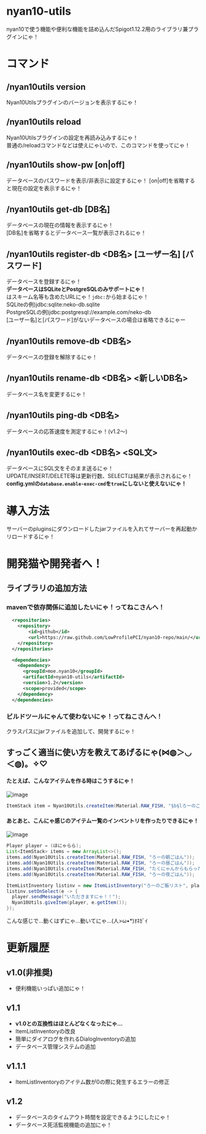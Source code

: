 # nyan10-utils
nyan10で使う機能や便利な機能を詰め込んだSpigot1.12.2用のライブラリ兼プラグインにゃ！
# コマンド
## /nyan10utils version
Nyan10Utilsプラグインのバージョンを表示するにゃ！
## /nyan10utils reload
Nyan10Utilsプラグインの設定を再読み込みするにゃ！  
普通の/reloadコマンドなどは使えにゃいので、このコマンドを使ってにゃ！
## /nyan10utils show-pw [on|off]
データベースのパスワードを表示/非表示に設定するにゃ！
[on|off]を省略すると現在の設定を表示するにゃ！
## /nyan10utils get-db [DB名]
データベースの現在の情報を表示するにゃ！  
[DB名]を省略するとデータベース一覧が表示されるにゃ！
## /nyan10utils register-db <DB名> <URL> [ユーザー名] [パスワード]
データベースを登録するにゃ！  
**データベースはSQLiteとPostgreSQLのみサポートにゃ！**  
<URL>はスキーム名等も含めたURLにゃ！`jdbc:`から始まるにゃ！   
 SQLiteの例)jdbc:sqlite:neko-db.sqlite  
 PostgreSQLの例)jdbc:postgresql://example.com/neko-db  
[ユーザー名]と[パスワード]がないデータベースの場合は省略できるにゃー
## /nyan10utils remove-db <DB名>
データベースの登録を解除するにゃ！
## /nyan10utils rename-db <DB名> <新しいDB名>
データベース名を変更するにゃ！
## /nyan10utils ping-db <DB名>
データベースの応答速度を測定するにゃ！(v1.2～)
## /nyan10utils exec-db <DB名> <SQL文>
データベースにSQL文をそのまま送るにゃ！  
UPDATE/INSERT/DELETE等は更新行数、SELECTは結果が表示されるにゃ！  
**config.ymlの`database.enable-exec-cmd`を`true`にしないと使えないにゃ！**

# 導入方法
サーバーのpluginsにダウンロードしたjarファイルを入れてサーバーを再起動かリロードするにゃ！
# 開発猫や開発者へ！
## ライブラリの追加方法
### mavenで依存関係に追加したいにゃ！ってねこさんへ！
```xml
  <repositories>
    <repository>
        <id>github</id>
        <url>https://raw.github.com/LowProfilePCI/nyan10-repo/main/</url>
    </repository>
  </repositories>
```
```xml
  <dependencies>
    <dependency>
      <groupId>moe.nyan10</groupId>
      <artifactId>nyan10-utils</artifactId>
      <version>1.2</version>
      <scope>provided</scope>
    </dependency>
  </dependencies>
```
### ビルドツールにゃんて使わないにゃ！ってねこさんへ！
クラスパスにjarファイルを追加して、開発するにゃ！

## すっごく適当に使い方を教えてあげるにゃ(⋈◍＞◡＜◍)。✧♡
#### たとえば、こんなアイテムを作る時はこうするにゃ！  
![image](https://user-images.githubusercontent.com/87465192/154571536-4aa5cdba-5e4e-4b20-9c83-4a78d34c0ce1.png)
```java
ItemStack item = Nyan10Utils.createItem(Material.RAW_FISH, "§b§lろーのごはん", "明日のお昼ご飯にゃ...", "近くのスーパーで198円だったにゃー!");
```

#### あとあと、こんにゃ感じのアイテム一覧のインベントリを作ったりできるにゃ！
![image](https://user-images.githubusercontent.com/87465192/162094507-b50273b2-e4f6-44c5-a563-415b3a5c8bf6.png)
```java
Player player = (ほにゃらら);
List<ItemStack> items = new ArrayList<>();
items.add(Nyan10Utils.createItem(Material.RAW_FISH, "ろーの朝ごはん"));
items.add(Nyan10Utils.createItem(Material.RAW_FISH, "ろーの昼ごはん"));
items.add(Nyan10Utils.createItem(Material.RAW_FISH, "たくにゃんからもらったおやつ", "ハートの形のチョコにゃ"));
items.add(Nyan10Utils.createItem(Material.RAW_FISH, "ろーの夜ごはん"));

ItemListInventory listinv = new ItemListInventory("ろーのご飯リスト", player, items);
listinv.setOnSelect(e -> {
  player.sendMessage("いただきますにゃ！！");
  Nyan10Utils.giveItem(player, e.getItem());
});
```
こんな感じで...動くはずにゃ...動いてにゃ...(人>ω•*)ｵﾈｶﾞｲ  
# 更新履歴
## v1.0(非推奨)
  - 便利機能いっぱい追加にゃ！
## v1.1
  - **v1.0との互換性はほとんどなくなったにゃ...**
  - ItemListInventoryの改良
  - 簡単にダイアログを作れるDialogInventoryの追加
  - データベース管理システムの追加
## v1.1.1
  - ItemListInventoryのアイテム数が0の際に発生するエラーの修正
## v1.2
  - データベースのタイムアウト時間を設定できるようにしたにゃ！
  - データベース死活監視機能の追加にゃ！
